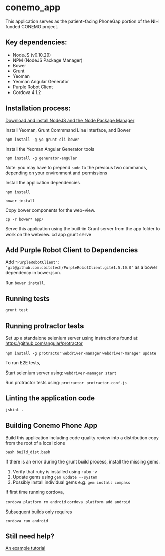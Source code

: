 conemo_app
==========

This application serves as the patient-facing PhoneGap portion of the NIH funded CONEMO project.

Key dependencies:
-----------------
- NodeJS (v0.10.29)
- NPM (NodeJS Package Manager)
- Bower
- Grunt
- Yeoman
- Yeoman Angular Generator
- Purple Robot Client
- Cordova 4.1.2

Installation process:
---------------------

[Download and install NodeJS and the Node Package Manager](http://nodejs.org/download/)

Install Yeoman, Grunt Commmand Line Interface, and Bower

`npm install -g yo grunt-cli bower`

Install the Yeoman Angular Generator tools

`npm install -g generator-angular`

Note: you may have to prepend `sudo` to the previous two commands, depending on your environment and permissions

Install the application dependencies

`npm install`

`bower install`

Copy bower components for the web-view.

    cp -r bower* app/

Serve this application using the built-in Grunt server from the app folder to work on the webview.
	cd app
    grunt serve


Add Purple Robot Client to Dependencies
---------------------------------------

Add `"PurpleRobotClient": "git@github.com:cbitstech/PurpleRobotClient.git#1.5.10.0"` as a bower dependency in bower.json.

Run `bower install`.


Running tests
-------------
`grunt test`


Running protractor tests
------------------------

Set up a standalone selenium server using instructions found at:
https://github.com/angular/protractor

`npm install -g protractor`
`webdriver-manager`
`webdriver-manager update`

To run E2E tests,

Start selenium server using:
`webdriver-manager start`

Run protractor tests using:
`protractor protractor.conf.js`

Linting the application code
----------------------------
`jshint .`

Building Conemo Phone App
----------------------------

Build this application including code quality review into a distribution copy from the root of a local clone

`bash build_dist.bash`

If there is an error during the grunt build process, install the missing gems.

1. Verify that ruby is installed using ruby -v
2. Update gems using `gem update --system`
3. Possibly install individual gems e.g. `gem install compass`

If first time running cordova, 

`cordova platform rm android`
`cordova platform add android`

Subsequent builds only requires

`cordova run android`


Still need help?
----------

[An example tutorial](http://www.sitepoint.com/kickstart-your-angularjs-development-with-yeoman-grunt-and-bower/)




